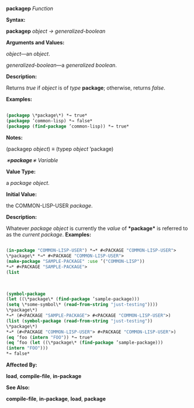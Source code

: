 **packagep** *Function* 



**Syntax:** 



**packagep** *object → generalized-boolean* 



**Arguments and Values:** 



*object*—an *object*. 



*generalized-boolean*—a *generalized boolean*. 



**Description:** 



Returns *true* if *object* is of *type* **package**; otherwise, returns *false*. 



**Examples:**
```lisp
 
(packagep \*package\*) *→ true* 
(packagep ’common-lisp) *→ false* 
(packagep (find-package ’common-lisp)) *→ true* 

```
**Notes:** 



(packagep *object*) *≡* (typep *object* ’package) 



*∗***package***∗ Variable* 



**Value Type:** 



a *package object*. 



**Initial Value:** 



the COMMON-LISP-USER *package*. 



**Description:** 



Whatever *package object* is currently the *value* of **\*package\*** is referred to as the *current package*. **Examples:**
```lisp
 
(in-package "COMMON-LISP-USER") *→* #<PACKAGE "COMMON-LISP-USER"> 
\*package\* *→* #<PACKAGE "COMMON-LISP-USER"> 
(make-package "SAMPLE-PACKAGE" :use ’("COMMON-LISP")) 
*→* #<PACKAGE "SAMPLE-PACKAGE"> 
(list 

 
 
(symbol-package 
(let ((\*package\* (find-package ’sample-package))) 
(setq \*some-symbol\* (read-from-string "just-testing")))) 
\*package\*) 
*→* (#<PACKAGE "SAMPLE-PACKAGE"> #<PACKAGE "COMMON-LISP-USER">) 
(list (symbol-package (read-from-string "just-testing")) 
\*package\*) 
*→* (#<PACKAGE "COMMON-LISP-USER"> #<PACKAGE "COMMON-LISP-USER">) 
(eq ’foo (intern "FOO")) *→ true* 
(eq ’foo (let ((\*package\* (find-package ’sample-package))) 
(intern "FOO"))) 
*→ false* 

```
**Affected By:** 



**load**, **compile-file**, **in-package** 



**See Also:** 



**compile-file**, **in-package**, **load**, **package** 




